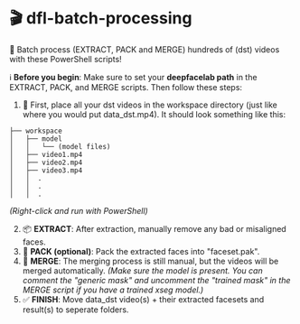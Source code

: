 # 🎬 dfl-batch-processing
🚀 Batch process (EXTRACT, PACK and MERGE) hundreds of (dst) videos with these PowerShell scripts!

ℹ️ **Before you begin**: Make sure to set your **deepfacelab path** in the EXTRACT, PACK, and MERGE scripts. Then follow these steps:
1. 📁 First, place all your dst videos in the workspace directory (just like where you would put data_dst.mp4). It should look something like this:

```
├── workspace
│   ├── model
│   │   └── (model files)
│   ├── video1.mp4
│   ├── video2.mp4
│   ├── video3.mp4
│   │  .
│   │  .
│   │  .
```
*(Right-click and run with PowerShell)*

2. 📦 **EXTRACT**: After extraction, manually remove any bad or misaligned faces.
3. 🎒 **PACK (optional)**: Pack the extracted faces into "faceset.pak".
4. 🔄 **MERGE**: The merging process is still manual, but the videos will be merged automatically. *(Make sure the model is present. You can comment the "generic mask" and uncomment the "trained mask" in the MERGE script if you have a trained xseg model.)*
5. ✅ **FINISH**: Move data_dst video(s) + their extracted facesets and result(s) to seperate folders.
